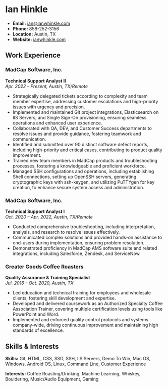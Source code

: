 # Ian Hinkle

- **Email:** ian@ianwhinkle.com
- **Phone:** 858-252-3156
- **Location:** Austin, TX
- **Website:** [ianwhinkle.com](https://www.ianwhinkle.com)

## Work Experience

### MadCap Software, Inc.
**Technical Support Analyst II**  
*Apr. 2022 – Present, Austin, TX/Remote*  
- Strategically delegated tickets according to complexity and team member expertise, addressing customer escalations and high-priority issues with urgency and precision.
- Implemented and maintained Git project integrations, Elasticsearch on IIS Servers, and Single Sign-On provisioning, ensuring seamless operations and enhanced user experience.
- Collaborated with QA, DEV, and Customer Success departments to resolve issues and provide guidance, fostering teamwork and communication.
- Identified and submitted over 90 distinct software defect reports, including high-priority and critical cases, contributing to product quality improvement.
- Trained new team members in MadCap products and troubleshooting processes, fostering a knowledgeable and proficient workforce.
- Managed SSH configurations and operations, including establishing Shell connections, setting up OpenSSH servers, generating cryptographic keys with ssh-keygen, and utilizing PuTTYgen for key creation, to enhance secure system access and administration.

### MadCap Software, Inc.
**Technical Support Analyst I**  
*Oct. 2020 – Apr. 2022, Austin, TX/Remote*  
- Conducted comprehensive troubleshooting, including interpretation, analysis, and research to resolve issues effectively.
- Communicated complex solutions and provided hands-on assistance to end-users during implementation, ensuring problem resolution.
- Demonstrated proficiency in MadCap AMS software suite and related integrations, including Salesforce, Zendesk, and ServiceNow.

### Greater Goods Coffee Roasters
**Quality Assurance & Training Specialist**  
*Jul. 2016 – Oct. 2020, Austin, TX*  
- Led education and technical training for employees and wholesale clients, fostering skill development and expertise.
- Developed and delivered coursework as an Authorized Specialty Coffee Association Trainer, covering multiple certification levels using tools like PowerPoint and Word.
- Implemented and enforced quality control protocols and systems company-wide, driving continuous improvement and maintaining high standards of excellence.

## Skills & Interests

**Skills:** Git, HTML, CSS, SSO, SSH, IIS Servers, Demo To Win, Mac OS, Windows, Android OS, Linux, Command Line, Customer Experience

**Interests:** Coffee Roasting/Drinking, Machine Learning, Whiskey, Bouldering, Music/Audio Equipment, Gaming

